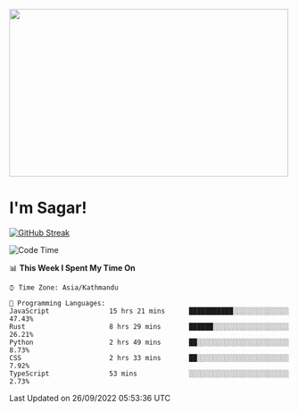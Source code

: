 
<img src="https://media.giphy.com/media/3ornk57KwDXf81rjWM/giphy.gif" width="500" height="300" frameBorder="0" class="giphy-embed" allowFullScreen></img>

#   I'm Sagar!
[![GitHub Streak](https://github-readme-streak-stats.herokuapp.com/?user=sgr2848)](https://git.io/streak-stats)
<!--START_SECTION:waka-->
![Code Time](http://img.shields.io/badge/Code%20Time-2%2C865%20hrs%209%20mins-blue)

📊 **This Week I Spent My Time On** 

```text
⌚︎ Time Zone: Asia/Kathmandu

💬 Programming Languages: 
JavaScript               15 hrs 21 mins      ███████████░░░░░░░░░░░░░░   47.43% 
Rust                     8 hrs 29 mins       ██████░░░░░░░░░░░░░░░░░░░   26.21% 
Python                   2 hrs 49 mins       ██░░░░░░░░░░░░░░░░░░░░░░░   8.73% 
CSS                      2 hrs 33 mins       ██░░░░░░░░░░░░░░░░░░░░░░░   7.92% 
TypeScript               53 mins             ░░░░░░░░░░░░░░░░░░░░░░░░░   2.73%

```


 Last Updated on 26/09/2022 05:53:36 UTC
<!--END_SECTION:waka-->
